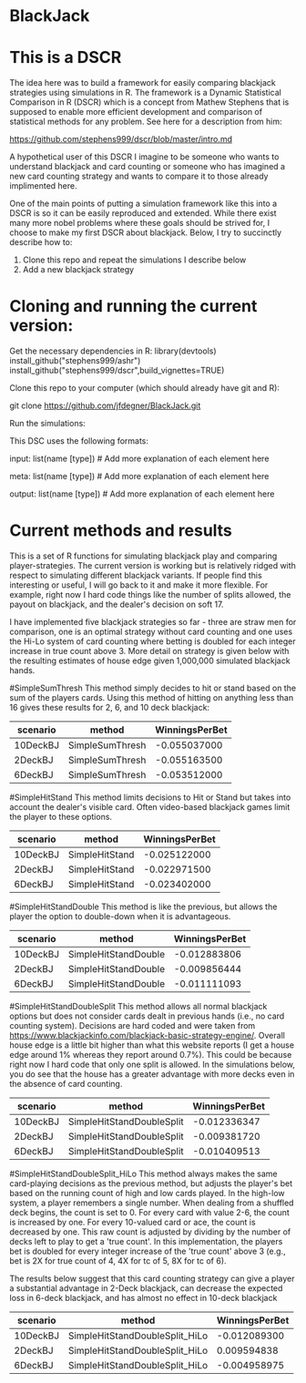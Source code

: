 # BlackJack
# This is a DSCR

The idea here was to build a framework for easily comparing blackjack strategies using simulations in R.   The framework is a Dynamic Statistical Comparison in R (DSCR) which is a concept from Mathew Stephens that is supposed to enable more efficient development and comparison of statistical methods for any problem.   See here for a description from him:

https://github.com/stephens999/dscr/blob/master/intro.md

A hypothetical user of this DSCR I imagine to be someone who wants to understand blackjack and card counting or someone who has imagined a new card counting strategy and wants to compare it to those already implimented here.

One of the main points of putting a simulation framework like this into a DSCR is so it can be easily reproduced and extended.  While there exist many more nobel problems where these goals should be strived for, I choose to make my first DSCR about blackjack.  Below, I try to succinctly describe how to:

1) Clone this repo and repeat the simulations I describe below  
2) Add a new blackjack strategy  

# Cloning and running the current version:

Get the necessary dependencies in R:
library(devtools)
install_github("stephens999/ashr")
install_github("stephens999/dscr",build_vignettes=TRUE)

Clone this repo to your computer (which should already have git and R):

git clone https://github.com/jfdegner/BlackJack.git

Run the simulations:



This DSC uses the following formats:

input: list(name [type]) # Add more explanation of each element here

meta: list(name [type]) # Add more explanation of each element here

output: list(name [type]) # Add more explanation of each element here


# Current methods and results

This is a set of R functions for simulating blackjack play and comparing player-strategies.  The current version is working but is relatively ridged with respect to simulating different blackjack variants.  If people find this interesting or useful, I will go back to it and make it more flexible. For example, right now I hard code things like the number of splits allowed, the payout on blackjack, and the dealer's decision on soft 17.

I have implemented five blackjack strategies so far - three are straw men for comparison, one is an optimal strategy without card counting and one uses the Hi-Lo system of card counting where betting is doubled for each integer increase in true count above 3.  More detail on strategy is given below with the resulting estimates of house edge given 1,000,000 simulated blackjack hands.

#SimpleSumThresh
This method simply decides to hit or stand based on the sum of the players cards. Using this method of hitting on anything less than 16 gives these results for 2, 6, and 10 deck blackjack:

|scenario|	method|	WinningsPerBet|
|-----|----|----|
|10DeckBJ|	SimpleSumThresh|	-0.055037000|
|2DeckBJ|	SimpleSumThresh|	-0.055163500|
|6DeckBJ|	SimpleSumThresh|	-0.053512000|

#SimpleHitStand
This method limits decisions to Hit or Stand but takes into account the dealer's visible card.   Often video-based blackjack games limit the player to these options.

|scenario|method	|WinningsPerBet|
|-----|-----|-----|
|10DeckBJ|	SimpleHitStand|	-0.025122000|
|2DeckBJ|	SimpleHitStand|	-0.022971500|
|6DeckBJ|	SimpleHitStand|	-0.023402000|

#SimpleHitStandDouble
This method is like the previous, but allows the player the option to double-down when it is advantageous.

|scenario|method	|WinningsPerBet|
|-----|-----|-----|
|10DeckBJ	|SimpleHitStandDouble|	-0.012883806|
|2DeckBJ	|SimpleHitStandDouble|	-0.009856444|
|6DeckBJ	|SimpleHitStandDouble|	-0.011111093|

#SimpleHitStandDoubleSplit
This method allows all normal blackjack options but does not consider cards dealt in previous hands (i.e., no card counting system).  Decisions are hard coded and were taken from https://www.blackjackinfo.com/blackjack-basic-strategy-engine/.  Overall house edge is a little bit higher than what this website reports (I get a house edge around 1% whereas they report around 0.7%).  This could be because right now I hard code that only one split is allowed.  In the simulations below, you do see that the house has a greater advantage with more decks even in the absence of card counting. 

|scenario|method	|WinningsPerBet|
|-----|-----|-----|
|10DeckBJ|	SimpleHitStandDoubleSplit|	-0.012336347|
|2DeckBJ|	SimpleHitStandDoubleSplit|	-0.009381720|
|6DeckBJ|	SimpleHitStandDoubleSplit|	-0.010409513|

#SimpleHitStandDoubleSplit_HiLo
This method always makes the same card-playing decisions as the previous method, but adjusts the player's bet based on the running count of high and low cards played.   In the high-low system, a player remembers a single number.  When dealing from a shuffled deck begins, the count is set to 0.   For every card with value 2-6, the count is increased by one.  For every 10-valued card or ace, the count is decreased by one.  This raw count is adjusted by dividing by the number of decks left to play to get a 'true count'.  In this implementation, the players bet is doubled for every integer increase of the 'true count' above 3 (e.g., bet is 2X for true count of 4, 4X for tc of 5, 8X for tc of 6).

The results below suggest that this card counting strategy can give a player a substantial advantage in 2-Deck blackjack, can decrease the expected loss in 6-deck blackjack, and has almost no effect in 10-deck blackjack

|scenario|method	|WinningsPerBet|
|-----|-----|-----|
|10DeckBJ	|SimpleHitStandDoubleSplit_HiLo|	-0.012089300|
|2DeckBJ	|SimpleHitStandDoubleSplit_HiLo|	 0.009594838|
|6DeckBJ	|SimpleHitStandDoubleSplit_HiLo|	-0.004958975|
